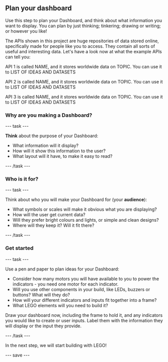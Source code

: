 ## Plan your dashboard

Use this step to plan your Dashboard, and think about what information you want to display. You can plan by just thinking; tinkering; drawing or writing; or however you like! 

The APIs shown in this project are huge repositories of data stored online, specifically made for people like you to access. They contain all sorts of useful and interesting data. Let's have a look now at what the example APIs can tell you:

API 1 is called NAME, and it stores worldwide data on TOPIC. You can use it to LIST OF IDEAS AND DATASETS

API 2 is called NAME, and it stores worldwide data on TOPIC. You can use it to LIST OF IDEAS AND DATASETS

API 3 is called NAME, and it stores worldwide data on TOPIC. You can use it to LIST OF IDEAS AND DATASETS

### Why are you making a Dashboard?

--- task ---

**Think** about the purpose of your Dashboard:

+ What information will it display?
+ How will it show this information to the user?
+ What layout will it have, to make it easy to read?

--- /task ---

### Who is it for?

--- task ---

Think about who you will make your Dashboard for (your **audience**):

+ What symbols or scales will make it obvious what you are displaying?
+ How will the user get current data?
+ Will they prefer bright colours and lights, or simple and clean designs?
+ Where will they keep it? Will it fit there?

--- /task ---

### Get started

--- task ---

Use a pen and paper to plan ideas for your Dashboard:

+ Consider how many motors you will have available to you to power the indicators - you need one motor for each indicator.
+ Will you use other components in your build, like LEDs, buzzers or buttons? What will they do?
+ How will your different indicators and inputs fit together into a frame?
+ What LEGO elements will you need to build it?

Draw your dashboard now, including the frame to hold it, and any indicators you would like to create or user inputs. Label them with the information they will display or the input they provide.

--- /task ---

In the next step, we will start building with LEGO!

--- save ---
